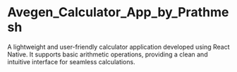 # Avegen_Calculator_App_by_Prathmesh
A lightweight and user-friendly calculator application developed using React Native. It supports basic arithmetic operations, providing a clean and intuitive interface for seamless calculations.
